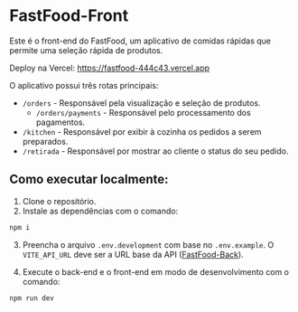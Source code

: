 # FastFood-Front

Este é o front-end do FastFood, um aplicativo de comidas rápidas que permite uma seleção rápida de produtos. 

Deploy na Vercel: https://fastfood-444c43.vercel.app

O aplicativo possui três rotas principais:
+ `/orders` - Responsável pela visualização e seleção de produtos.
   - `/orders/payments` - Responsável pelo processamento dos pagamentos.
+ `/kitchen` - Responsável por exibir à cozinha os pedidos a serem preparados.
+ `/retirada` - Responsável por mostrar ao cliente o status do seu pedido.

## Como executar localmente:

1. Clone o repositório.
2. Instale as dependências com o comando:
```bash
npm i
```
3. Preencha o arquivo `.env.development` com base no `.env.example`. O `VITE_API_URL` deve ser a URL base da API ([FastFood-Back](https://github.com/XxFULLDLCxX/FastFood-Back)).
  
4. Execute o back-end e o front-end em modo de desenvolvimento com o comando:
```bash
npm run dev
```
